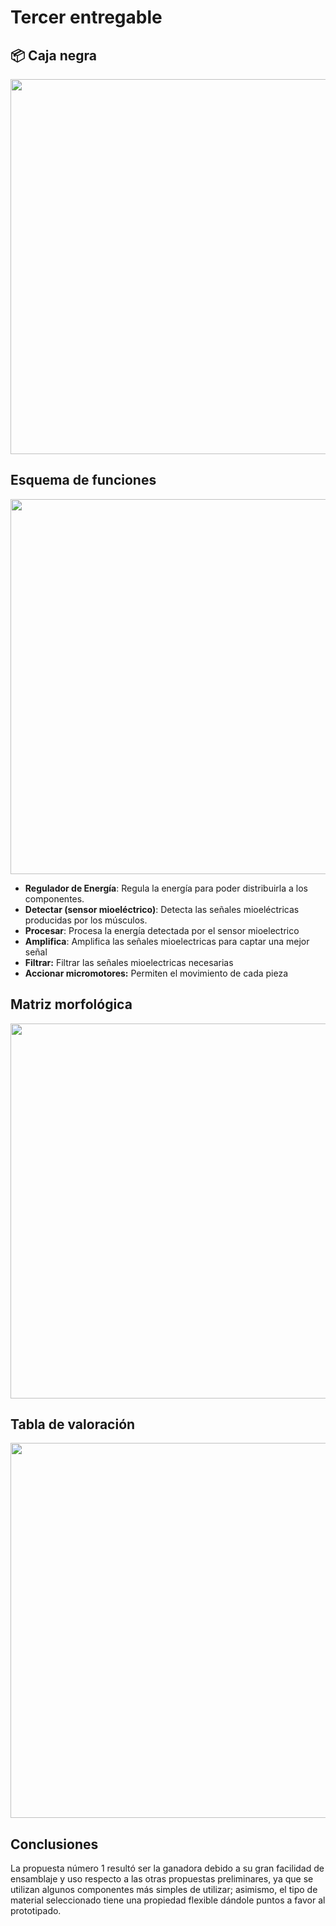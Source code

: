 # Tercer entregable

## 📦 Caja negra

<image align="center;" style="borde-radius: 300%;" width="600px;" src="https://github.com/Adriana-28/Repositorio_grupo_13/blob/main/Im%C3%A1genes/Captura%20de%20pantalla%202023-09-21%20232807.png?raw=true">

## Esquema de funciones

<image align="center;" style="borde-radius: 50%;" width="600px;" src="https://github.com/Adriana-28/Repositorio_grupo_13/blob/main/Im%C3%A1genes/Esquema%20de%20funciones.png?raw=true">

- **Regulador de Energía**: Regula la energía para poder distribuirla a los componentes.
- **Detectar (sensor mioeléctrico)**: Detecta las señales mioeléctricas producidas por los músculos.
- **Procesar**: Procesa la energía detectada por el sensor mioelectrico 
- **Amplifica**: Amplifica las señales mioelectricas para captar una mejor señal 
- **Filtrar:** Filtrar las señales mioelectricas necesarias 
- **Accionar micromotores:** Permiten el movimiento de cada pieza

## Matriz morfológica

<image align="center;" style="borde-radius: 50%;" width="600px;" src="https://github.com/Adriana-28/Repositorio_grupo_13/blob/main/Im%C3%A1genes/Captura%20de%20pantalla%202023-10-20%20021602.png?raw=true">

## Tabla de valoración

<image align="center;" style="borde-radius: 50%;" width="600px;" src="https://github.com/Adriana-28/Repositorio_grupo_13/blob/main/Im%C3%A1genes/2.png?raw=true">

## Conclusiones 

La propuesta número 1 resultó ser la ganadora debido a su gran facilidad de ensamblaje y uso respecto a las otras propuestas preliminares, ya que se utilizan algunos componentes más simples de utilizar; asimismo, el tipo de material seleccionado tiene una propiedad flexible dándole puntos a favor al prototipado.
